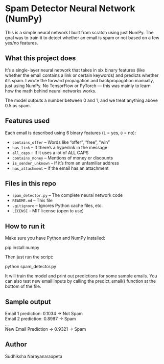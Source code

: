 # Spam Detector Neural Network (NumPy)

This is a simple neural network I built from scratch using just NumPy. The goal was to train it to detect whether an email is spam or not based on a few yes/no features.


## What this project does

It’s a single-layer neural network that takes in six binary features (like whether the email contains a link or certain keywords) and predicts whether it’s spam. I wrote the forward propagation and backpropagation manually, just using NumPy. No TensorFlow or PyTorch — this was mainly to learn how the math behind neural networks works.

The model outputs a number between 0 and 1, and we treat anything above 0.5 as spam.


## Features used

Each email is described using 6 binary features (`1` = yes, `0` = no):

- `contains_offer` – Words like “offer”, “free”, “win”
- `has_link` – If there’s a hyperlink in the message
- `all_caps` – If it uses a lot of ALL CAPS
- `contains_money` – Mentions of money or discounts
- `is_sender_unknown` – If it’s from an unfamiliar address
- `has_attachment` – If the email has an attachment


## Files in this repo

- `spam_detector.py` – The complete neural network code
- `README.md` – This file
- `.gitignore` – Ignores Python cache files, etc.
- `LICENSE` – MIT license (open to use)


## How to run it

Make sure you have Python and NumPy installed:

pip install numpy

Then just run the script:

python spam_detector.py

It will train the model and print out predictions for some sample emails. You can also test new email inputs by calling the predict_email() function at the bottom of the file.

## Sample output

Email 1 prediction: 0.1034 -> Not Spam  
Email 2 prediction: 0.8987 -> Spam  
...  
New Email Prediction -> 0.9321 -> Spam

## Author
Sudhiksha Narayanaraopeta
